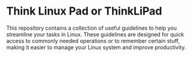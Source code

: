 # Think Linux Pad or ThinkLiPad

This repository contains a collection of useful guidelines to help you streamline your tasks in Linux. These guidelines are designed for quick access to commonly needed operations or to remember certain stuff, making it easier to manage your Linux system and improve productivity.
